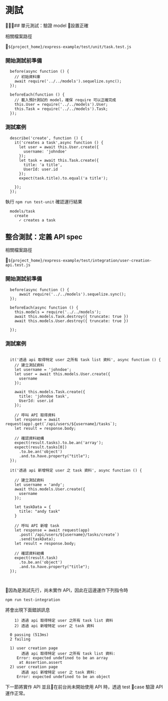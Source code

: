 # 測試


## 單元測試：驗證 model 設置正確

相關檔案路徑

`${project_home}/express-example/test/unit/task.test.js`


### 開始測試前準備

```
  before(async function () {
    // 初始資料庫
    await require('../../models').sequelize.sync();
  });

  beforeEach(function () {
    // 載入預計測試的 model，確保 require 可以正確完成
    this.User = require('../../models').User;
    this.Task = require('../../models').Task;
  });

```

### 測試案例

```
  describe('create', function () {
    it('creates a task',async function () {
      let user = await this.User.create({
        username: 'johndoe'
      });
      let task = await this.Task.create({
        title: 'a title',
        UserId: user.id
      });
      expect(task.title).to.equal('a title');

    });
  });
```

執行 `npm run test-unit` 確認運行結果


```
  models/task
    create
      ✓ creates a task

```

## 整合測試：定義 API spec

相關檔案路徑

`${project_home}/express-example/test/integration/user-creation-api.test.js`


### 開始測試前準備

```
  before(async function () {
      await require('../../models').sequelize.sync();
  });
  
  beforeEach(async function () {
    this.models = require('../../models');
    await this.models.Task.destroy({ truncate: true })
    await this.models.User.destroy({ truncate: true })

  });

```

### 測試案例

```
  
  it('透過 api 取得特定 user 之所有 task list 資料', async function () {
    // 建立測試資料
    let username = 'johndoe';
    let user = await this.models.User.create({
      username
    });
    
    await this.models.Task.create({
      title: 'johndoe task',
      UserId: user.id
    });

    // 呼叫 API 取得資料
    let response = await request(app).get(`/api/users/${username}/tasks`);
    let result = response.body;

    // 確認資料結構
    expect(result.tasks).to.be.an('array');
    expect(result.tasks[0])
      .to.be.an('object')
      .and.to.have.property("title");
  });

  it('透過 api 新增特定 user 之 task 資料', async function () {

    // 建立測試資料
    let username = 'andy';
    await this.models.User.create({
      username
    });

    let taskData = {
      title: "andy task"
    }

    // 呼叫 API 新增 task
    let response = await request(app)
      .post(`/api/users/${username}/tasks/create`)
      .send(taskData);
    let result = response.body;
    
    // 確認資料結構
    expect(result.task)
      .to.be.an('object')
      .and.to.have.property("title");
  });



```
因為是測試先行，尚未實作 API，因此在這邊運作下列指令時

`npm run test-integration`

將會出現下面錯誤訊息

```
    1) 透過 api 取得特定 user 之所有 task list 資料
    2) 透過 api 新增特定 user 之 task 資料

  0 passing (513ms)
  2 failing

  1) user creation page
       透過 api 取得特定 user 之所有 task list 資料:
     Error: expected undefined to be an array
      at Assertion.assert 
  2) user creation page
       透過 api 新增特定 user 之 task 資料:
     Error: expected undefined to be an object
```

下一節將實作 API 並且在前台尚未開始使用 API 時，透過 test case 驗證 API 運作正常。